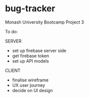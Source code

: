 # bug-tracker
Monash University Bootcamp Project 3

To do:

SERVER
- set up firebase server side
- get firebase token
- set up API models


CLIENT
- finalise wireframe
- UX user journey
- decide on UI design